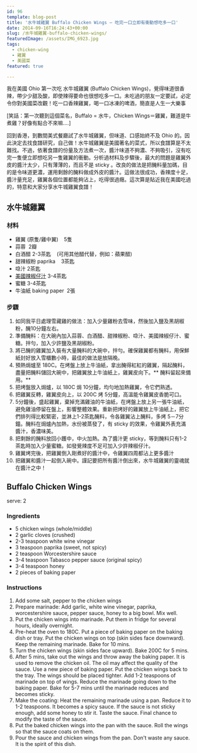 ```yaml
---
id: 96
template: blog-post
title: '水牛城雞翼 Buffalo Chicken Wings – 吃完一口立即有衝動想吃多一口'
date: 2014-09-16T16:24:43+00:00
slug: /水牛城雞翼-buffalo-chicken-wings/
featuredImage: /assets/IMG_6923.jpg
tags:
  - chicken-wing
  - 雞翼
  - 美國菜
featured: true

---
```

我在美國 Ohio 第一次吃 水牛城雞翼 (Buffalo Chicken Wings)，覺得味道很香辣，帶少少甜及酸，即使辣得要命也很想吃多一口。未吃過的朋友一定要試，必定令你對美國菜改觀！吃一口香辣雞翼，喝一口冰凍的啤酒，簡直是人生一大樂事

<!--more-->

 [笑話：第一次聽到這個菜名，Buffalo = 水牛，Chicken Wings＝雞翼，難道是牛煮雞？好像有點合不來嘛….] 

回到香港，到數間美式餐廳試了水牛城雞翼，但味道、口感始終不及 Ohio 的。因此決定去找食譜研究，自己做！水牛城雞翼是美國著名的菜式，所以食譜算是不太難找。不過，依著食譜的份量及方法煮一次，醬汁味道不夠濃、不夠吸引，沒有吃完一隻便立即想吃另一隻雞翼的衝動。分析過材料及步驟後，最大的問題是雞翼外皮的醬汁太少，只有薄薄的，而且不是 sticky 。改良的做法是把醃料量加碼，目的是令味道更濃，運用剩餘的醃料做成外皮的醬汁。這做法很成功，香辣度十足，醬汁量充足，雞翼各個位置都能夠沾上，吃得很過癮。這次算是貼近我在美國吃過的，特意和大家分享水牛城雞翼食譜！

## 水牛城雞翼

### 材料

* 雞翼 (原隻/雞中翼)    5隻
* 蒜蓉  2瓣
* 白酒醋 2-3茶匙    (可用其他醋代替，例如：蘋果醋)
* 甜辣椒粉 paprika    3茶匙
* 喼汁 2茶匙
* [美國辣椒仔汁](http://www.tabasco.com/tabasco-products/sauces/tabasco-original-red-sauce/ "tabasco.com")  3-4茶匙
* 蜜糖 3-4茶匙
* 牛油紙 baking paper  2張

### 步驟

1. 如同我平日處理雪藏雞的做法：加入少量雞粉去雪味，然後加入鹽及黑胡椒粉，醃10分鐘左右。
2. 準備醃料：在大碗內加入蒜蓉、白酒醋、甜辣椒粉、喼汁、美國辣椒仔汁、蜜糖。拌勻，加入少許鹽及黑胡椒粉。
3. 將已醃的雞翼加入裝有大量醃料的大碗中，拌勻。確保雞翼都有醃料，用保鮮紙封好放入雪櫃數小時，最佳的做法是放隔晚。
4. 預熱焗爐至 180C。在烤盤上放上牛油紙，拿出醃得紅紅的雞翼，隔起醃料，盡量把醃料儲回大碗中，把雞翼放上牛油紙上，雞翼皮向下。** 醃料留起來備用。**
5. 把烤盤放入焗爐，以 180C 焗 10分鐘，均勻地加熱雞翼，令它們熟透。
6. 把雞翼反轉，雞翼皮向上，以 200C 烤 5分鐘，高溫能令雞翼皮香脆可口。
7. 5分鐘後，盛起雞翼，棄掉充滿雞油的牛油紙，在烤盤上放上另一張牛油紙，避免雞油停留在盤上，影響整體效果。重新把烤好的雞翼放上牛油紙上，把它們排列得比較緊密，並淋上1-2茶匙醃料，令各雞翼沾上醃料，多烤 5－7分鐘。醃料在焗爐內加熱，水份被蒸發了，有 sticky 的效果，令雞翼外表充滿醬汁，香濃味美。
8. 把剩餘的醃料放回小鑊中，中火加熱。為了醬汁更 sticky，等到醃料只有1-2茶匙時加入少量蜜糖。如發覺辣度不足可加入少許辣椒仔汁。
9. 雞翼烤完後，把雞翼倒入剛煮好的醬汁中，令雞翼四周都沾上更多醬汁
10. 把雞翼和醬汁一起倒入碗中。謹記要把所有醬汁倒出來，水牛城雞翼的靈魂就在醬汁之中！

## Buffalo Chicken Wings 

serve: 2

### Ingredients

* 5 chicken wings (whole/middle)
* 2 garlic cloves (crushed)
* 2-3 teaspoon white wine vinegar
* 3 teaspoon paprika (sweet, not spicy)
* 2 teaspoon Worcestershire sauce
* 3-4 teaspoon Tabasco pepper sauce (original spicy)
* 3-4 teaspoon honey
* 2 pieces of baking paper



### Instructions

1. Add some salt, pepper to the chicken wings
2. Prepare marinade: Add garlic, white wine vinegar, paprika, worcestershire sauce, pepper sauce, honey to a big bowl. Mix well.
3. Put the chicken wings into marinade. Put them in fridge for several hours, ideally overnight.
4. Pre-heat the oven to 180C. Put a piece of baking paper on the baking dish or tray. Put the chicken wings on top (skin sides face downward). Keep the remaining marinade. Bake for 10 mins.
5. Turn the chicken wings (skin sides face upward). Bake 200C for 5 mins.
6. After 5 mins, take out the wings and throw away the baking paper. It is used to remove the chicken oil. The oil may affect the quality of the sauce. Use a new piece of baking paper. Put the chicken wings back to the tray. The wings should be placed tighter. Add 1-2 teaspoons of marinade on top of wings. Reduce the marinade going down to the baking paper. Bake for 5-7 mins until the marinade reduces and becomes sticky.
7. Make the coating: Heat the remaining marinade using a pan. Reduce it to 1-2 teaspoons. It becomes a spicy sauce. If the sauce is not sticky enough, add some honey to stir it. Taste the sauce. Final chance to modify the taste of the sauce.
8. Put the baked chicken wings into the pan with the sauce. Roll the wings so that the sauce coats on them.
9. Pour the sauce and chicken wings from the pan. Don't waste any sauce. It is the spirit of this dish.